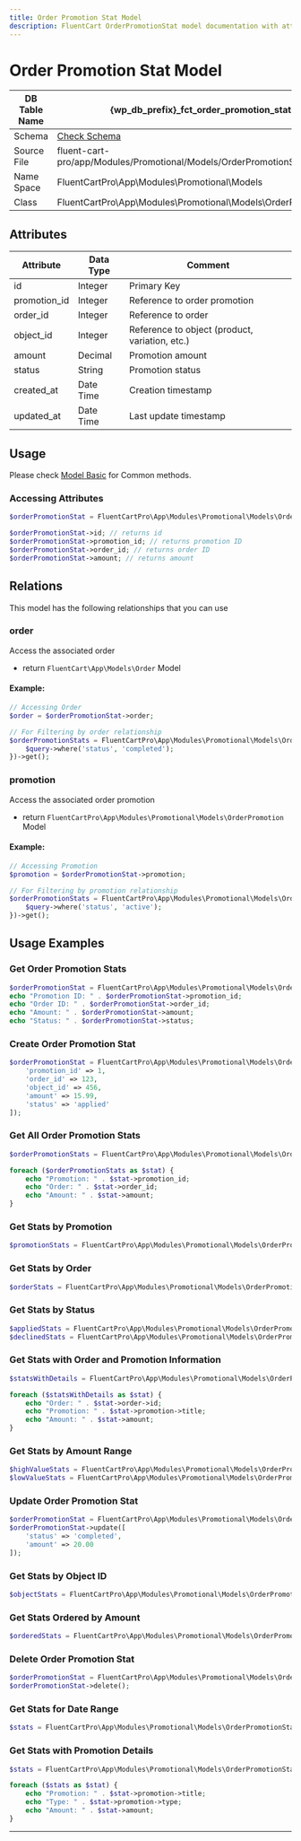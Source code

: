 ```yaml
---
title: Order Promotion Stat Model
description: FluentCart OrderPromotionStat model documentation with attributes, scopes, relationships, and methods.
---
```


# Order Promotion Stat Model

| DB Table Name | {wp_db_prefix}_fct_order_promotion_stats               |
| ------------- | ----------------------------------------------------- |
| Schema        | [Check Schema](/database/schema#fct-order-promotion-stats-table) |
| Source File   | fluent-cart-pro/app/Modules/Promotional/Models/OrderPromotionStat.php |
| Name Space    | FluentCartPro\App\Modules\Promotional\Models          |
| Class         | FluentCartPro\App\Modules\Promotional\Models\OrderPromotionStat |

## Attributes

| Attribute          | Data Type | Comment |
| ------------------ | --------- | ------- |
| id                 | Integer   | Primary Key |
| promotion_id       | Integer   | Reference to order promotion |
| order_id           | Integer   | Reference to order |
| object_id          | Integer   | Reference to object (product, variation, etc.) |
| amount             | Decimal   | Promotion amount |
| status             | String    | Promotion status |
| created_at         | Date Time | Creation timestamp |
| updated_at         | Date Time | Last update timestamp |

## Usage

Please check [Model Basic](/database/models) for Common methods.

### Accessing Attributes

```php
$orderPromotionStat = FluentCartPro\App\Modules\Promotional\Models\OrderPromotionStat::find(1);

$orderPromotionStat->id; // returns id
$orderPromotionStat->promotion_id; // returns promotion ID
$orderPromotionStat->order_id; // returns order ID
$orderPromotionStat->amount; // returns amount
```

## Relations

This model has the following relationships that you can use

### order

Access the associated order

* return `FluentCart\App\Models\Order` Model

#### Example:

```php
// Accessing Order
$order = $orderPromotionStat->order;

// For Filtering by order relationship
$orderPromotionStats = FluentCartPro\App\Modules\Promotional\Models\OrderPromotionStat::whereHas('order', function($query) {
    $query->where('status', 'completed');
})->get();
```

### promotion

Access the associated order promotion

* return `FluentCartPro\App\Modules\Promotional\Models\OrderPromotion` Model

#### Example:

```php
// Accessing Promotion
$promotion = $orderPromotionStat->promotion;

// For Filtering by promotion relationship
$orderPromotionStats = FluentCartPro\App\Modules\Promotional\Models\OrderPromotionStat::whereHas('promotion', function($query) {
    $query->where('status', 'active');
})->get();
```

## Usage Examples

### Get Order Promotion Stats

```php
$orderPromotionStat = FluentCartPro\App\Modules\Promotional\Models\OrderPromotionStat::find(1);
echo "Promotion ID: " . $orderPromotionStat->promotion_id;
echo "Order ID: " . $orderPromotionStat->order_id;
echo "Amount: " . $orderPromotionStat->amount;
echo "Status: " . $orderPromotionStat->status;
```

### Create Order Promotion Stat

```php
$orderPromotionStat = FluentCartPro\App\Modules\Promotional\Models\OrderPromotionStat::create([
    'promotion_id' => 1,
    'order_id' => 123,
    'object_id' => 456,
    'amount' => 15.99,
    'status' => 'applied'
]);
```

### Get All Order Promotion Stats

```php
$orderPromotionStats = FluentCartPro\App\Modules\Promotional\Models\OrderPromotionStat::all();

foreach ($orderPromotionStats as $stat) {
    echo "Promotion: " . $stat->promotion_id;
    echo "Order: " . $stat->order_id;
    echo "Amount: " . $stat->amount;
}
```

### Get Stats by Promotion

```php
$promotionStats = FluentCartPro\App\Modules\Promotional\Models\OrderPromotionStat::where('promotion_id', 1)->get();
```

### Get Stats by Order

```php
$orderStats = FluentCartPro\App\Modules\Promotional\Models\OrderPromotionStat::where('order_id', 123)->get();
```

### Get Stats by Status

```php
$appliedStats = FluentCartPro\App\Modules\Promotional\Models\OrderPromotionStat::where('status', 'applied')->get();
$declinedStats = FluentCartPro\App\Modules\Promotional\Models\OrderPromotionStat::where('status', 'declined')->get();
```

### Get Stats with Order and Promotion Information

```php
$statsWithDetails = FluentCartPro\App\Modules\Promotional\Models\OrderPromotionStat::with(['order', 'promotion'])->get();

foreach ($statsWithDetails as $stat) {
    echo "Order: " . $stat->order->id;
    echo "Promotion: " . $stat->promotion->title;
    echo "Amount: " . $stat->amount;
}
```

### Get Stats by Amount Range

```php
$highValueStats = FluentCartPro\App\Modules\Promotional\Models\OrderPromotionStat::where('amount', '>', 50.00)->get();
$lowValueStats = FluentCartPro\App\Modules\Promotional\Models\OrderPromotionStat::where('amount', '<=', 10.00)->get();
```

### Update Order Promotion Stat

```php
$orderPromotionStat = FluentCartPro\App\Modules\Promotional\Models\OrderPromotionStat::find(1);
$orderPromotionStat->update([
    'status' => 'completed',
    'amount' => 20.00
]);
```

### Get Stats by Object ID

```php
$objectStats = FluentCartPro\App\Modules\Promotional\Models\OrderPromotionStat::where('object_id', 456)->get();
```

### Get Stats Ordered by Amount

```php
$orderedStats = FluentCartPro\App\Modules\Promotional\Models\OrderPromotionStat::orderBy('amount', 'desc')->get();
```

### Delete Order Promotion Stat

```php
$orderPromotionStat = FluentCartPro\App\Modules\Promotional\Models\OrderPromotionStat::find(1);
$orderPromotionStat->delete();
```

### Get Stats for Date Range

```php
$stats = FluentCartPro\App\Modules\Promotional\Models\OrderPromotionStat::whereBetween('created_at', ['2024-01-01', '2024-01-31'])->get();
```

### Get Stats with Promotion Details

```php
$stats = FluentCartPro\App\Modules\Promotional\Models\OrderPromotionStat::with('promotion')->get();

foreach ($stats as $stat) {
    echo "Promotion: " . $stat->promotion->title;
    echo "Type: " . $stat->promotion->type;
    echo "Amount: " . $stat->amount;
}
```

---

